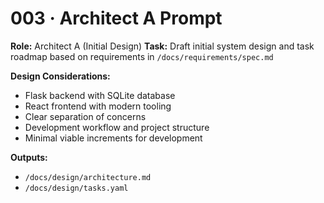 # 003 · Architect A Prompt

**Role:** Architect A (Initial Design)
**Task:** Draft initial system design and task roadmap based on requirements in `/docs/requirements/spec.md`

**Design Considerations:**
- Flask backend with SQLite database
- React frontend with modern tooling
- Clear separation of concerns
- Development workflow and project structure
- Minimal viable increments for development

**Outputs:** 
- `/docs/design/architecture.md`
- `/docs/design/tasks.yaml`